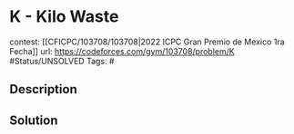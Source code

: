 # K - Kilo Waste

contest: [[CFICPC/103708/103708|2022 ICPC Gran Premio de Mexico 1ra Fecha]]
url: https://codeforces.com/gym/103708/problem/K
#Status/UNSOLVED
Tags: #

## Description

## Solution

